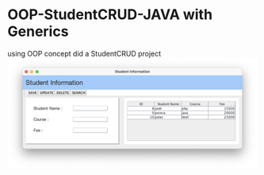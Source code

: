 # OOP-StudentCRUD-JAVA with Generics
using OOP concept did a StudentCRUD project
<img src="https://github.com/GANIDU2413/OOP-StudentCRUD-JAVA/blob/main/Screenshot%202023-03-16%20at%2021.43.41.png">
